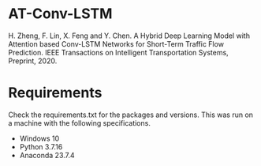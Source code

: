 # AT-Conv-LSTM
H. Zheng, F. Lin, X. Feng and Y. Chen. A Hybrid Deep Learning Model with Attention based Conv-LSTM Networks for Short-Term Traffic Flow Prediction. IEEE Transactions on Intelligent Transportation Systems, Preprint, 2020.

# Requirements
Check the requirements.txt for the packages and versions. This was run on a machine with the following specifications.

* Windows 10
* Python 3.7.16
* Anaconda 23.7.4
